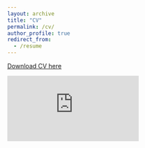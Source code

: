 ```yaml
---
layout: archive
title: "CV"
permalink: /cv/
author_profile: true
redirect_from:
  - /resume
---
```


[Download CV here](https://github.com/chiragjagad/chiragjagad.github.io/blob/master/files/cv.pdf)

<embed src="https://drive.google.com/file/d/1Qvg8VgvRdxp_aXIRLHqu4w2fQljUDNyW/view" type="application/pdf">
